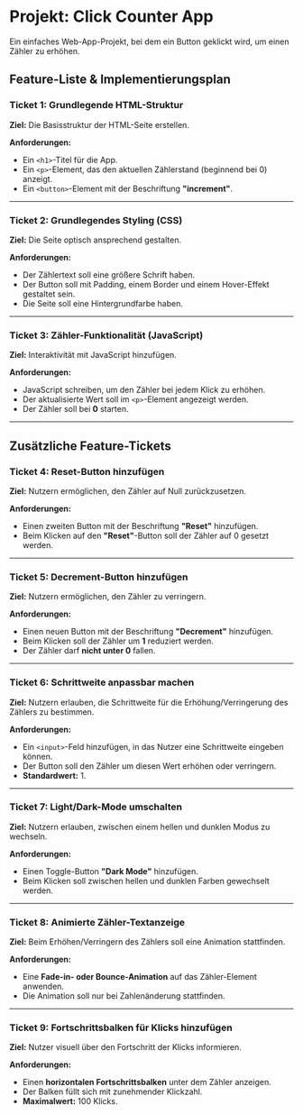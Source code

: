 # Projekt: Click Counter App

Ein einfaches Web-App-Projekt, bei dem ein Button geklickt wird, um einen Zähler zu erhöhen.

## Feature-Liste & Implementierungsplan

### Ticket 1: Grundlegende HTML-Struktur

**Ziel:** Die Basisstruktur der HTML-Seite erstellen.

**Anforderungen:**

- Ein `<h1>`-Titel für die App.
- Ein `<p>`-Element, das den aktuellen Zählerstand (beginnend bei 0) anzeigt.
- Ein `<button>`-Element mit der Beschriftung **"increment"**.

---

### Ticket 2: Grundlegendes Styling (CSS)

**Ziel:** Die Seite optisch ansprechend gestalten.

**Anforderungen:**

- Der Zählertext soll eine größere Schrift haben.
- Der Button soll mit Padding, einem Border und einem Hover-Effekt gestaltet sein.
- Die Seite soll eine Hintergrundfarbe haben.

---

### Ticket 3: Zähler-Funktionalität (JavaScript)

**Ziel:** Interaktivität mit JavaScript hinzufügen.

**Anforderungen:**

- JavaScript schreiben, um den Zähler bei jedem Klick zu erhöhen.
- Der aktualisierte Wert soll im `<p>`-Element angezeigt werden.
- Der Zähler soll bei **0** starten.

---

## Zusätzliche Feature-Tickets

### Ticket 4: Reset-Button hinzufügen

**Ziel:** Nutzern ermöglichen, den Zähler auf Null zurückzusetzen.

**Anforderungen:**

- Einen zweiten Button mit der Beschriftung **"Reset"** hinzufügen.
- Beim Klicken auf den **"Reset"**-Button soll der Zähler auf 0 gesetzt werden.

---

### Ticket 5: Decrement-Button hinzufügen

**Ziel:** Nutzern ermöglichen, den Zähler zu verringern.

**Anforderungen:**

- Einen neuen Button mit der Beschriftung **"Decrement"** hinzufügen.
- Beim Klicken soll der Zähler um **1** reduziert werden.
- Der Zähler darf **nicht unter 0** fallen.

---

### Ticket 6: Schrittweite anpassbar machen

**Ziel:** Nutzern erlauben, die Schrittweite für die Erhöhung/Verringerung des Zählers zu bestimmen.

**Anforderungen:**

- Ein `<input>`-Feld hinzufügen, in das Nutzer eine Schrittweite eingeben können.
- Der Button soll den Zähler um diesen Wert erhöhen oder verringern.
- **Standardwert:** 1.

---

### Ticket 7: Light/Dark-Mode umschalten

**Ziel:** Nutzern erlauben, zwischen einem hellen und dunklen Modus zu wechseln.

**Anforderungen:**

- Einen Toggle-Button **"Dark Mode"** hinzufügen.
- Beim Klicken soll zwischen hellen und dunklen Farben gewechselt werden.

---

### Ticket 8: Animierte Zähler-Textanzeige

**Ziel:** Beim Erhöhen/Verringern des Zählers soll eine Animation stattfinden.

**Anforderungen:**

- Eine **Fade-in- oder Bounce-Animation** auf das Zähler-Element anwenden.
- Die Animation soll nur bei Zahlenänderung stattfinden.

---

### Ticket 9: Fortschrittsbalken für Klicks hinzufügen

**Ziel:** Nutzer visuell über den Fortschritt der Klicks informieren.

**Anforderungen:**

- Einen **horizontalen Fortschrittsbalken** unter dem Zähler anzeigen.
- Der Balken füllt sich mit zunehmender Klickzahl.
- **Maximalwert:** 100 Klicks.
